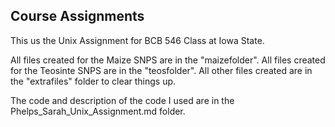 ## Course Assignments

This us the Unix Assignment for BCB 546 Class at Iowa State. 

All files created for the Maize SNPS are in the "maizefolder". All files created for the Teosinte SNPS are in the "teosfolder". All other files created are in the "extrafiles" folder to clear things up. 

The code and description of the code I used are in the Phelps_Sarah_Unix_Assignment.md folder. 
